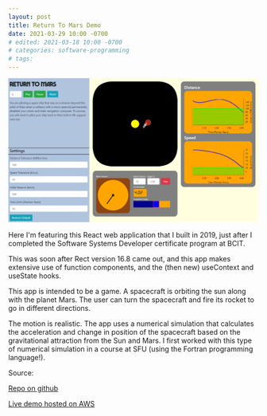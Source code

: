 ```yaml
---
layout: post
title: Return To Mars Demo
date: 2021-03-29 10:00 -0700
# edited: 2021-03-18 10:00 -0700
# categories: software-programming
# tags: 
---
```


![return to mars screenshot](/assets/images/demo-screenshots/return-to-mars.png)

Here I'm featuring this React web application that I built in 2019, just after I completed the Software Systems Developer certificate program at BCIT.  

This was soon after Rect version 16.8 came out, and this app makes extensive use of function components, and the (then new) useContext and useState hooks.  

This app is intended to be a game.  A spacecraft is orbiting the sun along with the planet Mars.  The user can turn the spacecraft and fire its rocket to go in different directions.  

The motion is realistic.   The app uses a numerical simulation that calculates the acceleration and change in position of the spacecraft based on the gravitational attraction from the Sun and Mars.  I first worked with this type of numerical simulation in a course at SFU (using the Fortran programming language!).

Source:

[Repo on github](https://github.com/mendelbrot/return-to-mars)

[Live demo hosted on AWS](http://return-to-mars.s3-website-us-west-2.amazonaws.com/)


